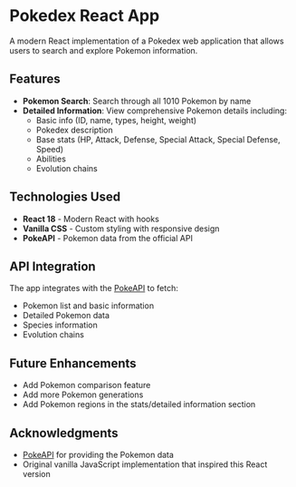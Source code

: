 # Pokedex React App

A modern React implementation of a Pokedex web application that allows users to search and explore Pokemon information.

## Features

- **Pokemon Search**: Search through all 1010 Pokemon by name
- **Detailed Information**: View comprehensive Pokemon details including:
  - Basic info (ID, name, types, height, weight)
  - Pokedex description
  - Base stats (HP, Attack, Defense, Special Attack, Special Defense, Speed)
  - Abilities
  - Evolution chains

## Technologies Used

- **React 18** - Modern React with hooks
- **Vanilla CSS** - Custom styling with responsive design
- **PokeAPI** - Pokemon data from the official API


## API Integration

The app integrates with the [PokeAPI](https://pokeapi.co/) to fetch:
- Pokemon list and basic information
- Detailed Pokemon data
- Species information
- Evolution chains


## Future Enhancements

- Add Pokemon comparison feature
- Add more Pokemon generations
- Add Pokemon regions in the stats/detailed information section

## Acknowledgments

- [PokeAPI](https://pokeapi.co/) for providing the Pokemon data
- Original vanilla JavaScript implementation that inspired this React version
